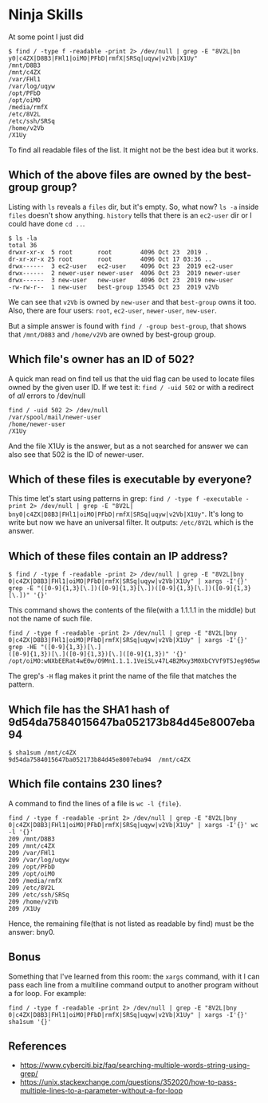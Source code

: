 # Ninja Skills

At some point I just did

```
$ find / -type f -readable -print 2> /dev/null | grep -E "8V2L|bn
y0|c4ZX|D8B3|FHl1|oiMO|PFbD|rmfX|SRSq|uqyw|v2Vb|X1Uy"
/mnt/D8B3
/mnt/c4ZX
/var/FHl1
/var/log/uqyw
/opt/PFbD
/opt/oiMO
/media/rmfX
/etc/8V2L
/etc/ssh/SRSq
/home/v2Vb
/X1Uy
```

To find all readable files of the list. It might not be the best idea but it works.

## Which of the above files are owned by the best-group group?

Listing with `ls` reveals a `files` dir, but it's empty. So, what now? `ls -a` inside `files` doesn't show anything.
`history` tells that there is an `ec2-user` dir or I could have done `cd ..`.

```
$ ls -la
total 36
drwxr-xr-x  5 root       root        4096 Oct 23  2019 .
dr-xr-xr-x 25 root       root        4096 Oct 17 03:36 ..
drwx------  3 ec2-user   ec2-user    4096 Oct 23  2019 ec2-user
drwx------  2 newer-user newer-user  4096 Oct 23  2019 newer-user
drwx------  3 new-user   new-user    4096 Oct 23  2019 new-user
-rw-rw-r--  1 new-user   best-group 13545 Oct 23  2019 v2Vb
```

We can see that `v2Vb` is owned by `new-user` and that `best-group` owns it too. Also, there are
four users: `root`, `ec2-user`, `newer-user`, `new-user`.

But a simple answer is found with `find / -group best-group`, that shows that `/mnt/D8B3` and `/home/v2Vb` are owned
by best-group group.

## Which file's owner has an ID of 502?

A quick man read on find tell us that the uid flag can be used to locate files owned by the given user ID.
If we test it: `find / -uid 502` or with a redirect of _all_ errors to /dev/null

```
find / -uid 502 2> /dev/null
/var/spool/mail/newer-user
/home/newer-user
/X1Uy
```

And the file X1Uy is the answer, but as a not searched for answer we can also see that 502 is the ID of newer-user.

## Which of these files is executable by everyone?

This time let's start using patterns in grep: `find / -type f -executable -print 2> /dev/null | grep -E "8V2L|
bny0|c4ZX|D8B3|FHl1|oiMO|PFbD|rmfX|SRSq|uqyw|v2Vb|X1Uy"`. It's long to write but now we have an universal filter.
It outputs: `/etc/8V2L` which is the answer.

## Which of these files contain an IP address?

```
$ find / -type f -readable -print 2> /dev/null | grep -E "8V2L|bny
0|c4ZX|D8B3|FHl1|oiMO|PFbD|rmfX|SRSq|uqyw|v2Vb|X1Uy" | xargs -I'{}' grep -E "([0-9]{1,3}[\.])([0-9]{1,3}[\.])([0-9]{1,3}[\.])([0-9]{1,3}[\.])" '{}'
```

This command shows the contents of the file(with a 1.1.1.1 in the middle) but not the name of
such file.

```
find / -type f -readable -print 2> /dev/null | grep -E "8V2L|bny
0|c4ZX|D8B3|FHl1|oiMO|PFbD|rmfX|SRSq|uqyw|v2Vb|X1Uy" | xargs -I'{}' grep -HE "([0-9]{1,3})[\.]
([0-9]{1,3})[\.]([0-9]{1,3})[\.]([0-9]{1,3})" '{}'
/opt/oiMO:wNXbEERat4wE0w/O9Mn1.1.1.1VeiSLv47L4B2Mxy3M0XbCYVf9TSJeg905weaIk
```

The grep's `-H` flag makes it print the name of the file that matches the pattern.

## Which file has the SHA1 hash of 9d54da7584015647ba052173b84d45e8007eba94

```
$ sha1sum /mnt/c4ZX
9d54da7584015647ba052173b84d45e8007eba94  /mnt/c4ZX
```

## Which file contains 230 lines?

A command to find the lines of a file is `wc -l {file}`.

```
find / -type f -readable -print 2> /dev/null | grep -E "8V2L|bny
0|c4ZX|D8B3|FHl1|oiMO|PFbD|rmfX|SRSq|uqyw|v2Vb|X1Uy" | xargs -I'{}' wc -l '{}'
209 /mnt/D8B3
209 /mnt/c4ZX
209 /var/FHl1
209 /var/log/uqyw
209 /opt/PFbD
209 /opt/oiMO
209 /media/rmfX
209 /etc/8V2L
209 /etc/ssh/SRSq
209 /home/v2Vb
209 /X1Uy
```

Hence, the remaining file(that is not listed as readable by find) must be the answer: bny0.

## Bonus

Something that I've learned from this room: the `xargs` command, with it I can pass each
line from a multiline command output to another program without a for loop. For example:

```
find / -type f -readable -print 2> /dev/null | grep -E "8V2L|bny
0|c4ZX|D8B3|FHl1|oiMO|PFbD|rmfX|SRSq|uqyw|v2Vb|X1Uy" | xargs -I'{}' sha1sum '{}'
```

## References

- https://www.cyberciti.biz/faq/searching-multiple-words-string-using-grep/
- https://unix.stackexchange.com/questions/352020/how-to-pass-multiple-lines-to-a-parameter-without-a-for-loop
